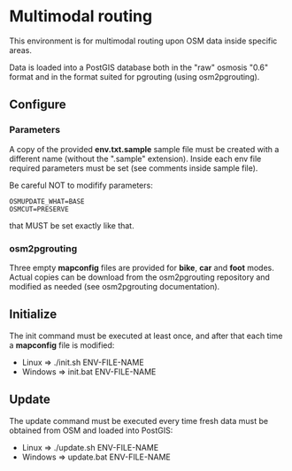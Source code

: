 # Multimodal routing

This environment is for multimodal routing upon OSM data inside specific areas.

Data is loaded into a PostGIS database both in the "raw" osmosis "0.6" format and in the format suited for pgrouting (using osm2pgrouting).

## Configure

### Parameters

A copy of the provided __env.txt.sample__ sample file must be created with a different name (without the ".sample" extension).
Inside each env file required parameters must be set (see comments inside sample file).

Be careful NOT to modifify parameters:

    OSMUPDATE_WHAT=BASE
    OSMCUT=PRESERVE

that MUST be set exactly like that.

### osm2pgrouting

Three empty __mapconfig__ files are provided for __bike__, __car__ and __foot__ modes.
Actual copies can be download from the osm2pgrouting repository and modified as needed (see osm2pgrouting documentation).

## Initialize

The init command must be executed at least once, and after that each time a __mapconfig__ file is modified:

* Linux => ./init.sh ENV-FILE-NAME
* Windows => init.bat ENV-FILE-NAME

## Update

The update command must be executed every time fresh data must be obtained from OSM and loaded into PostGIS:

* Linux => ./update.sh ENV-FILE-NAME
* Windows => update.bat ENV-FILE-NAME

